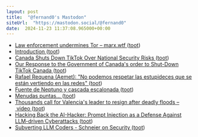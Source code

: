 ```yaml
---
layout: post
title:  "@fernand0's Mastodon"
siteUrl:  "https://mastodon.social/@fernand0"
date:  2024-11-23 11:37:08.965000+00:00
---
```

*  [Law enforcement undermines Tor – marx.wtf ](https://marx.wtf/2024/10/10/law-enforcement-undermines-tor) ([toot](https://mastodon.social/@fernand0/113532064822978557))
*  [Introduction ](https://cactus.chat/docs/getting-started/introduction) ([toot](https://mastodon.social/@fernand0/113531767727939678))
*  [Canada Shuts Down TikTok Over National Security Risks ](https://www.forbes.com/sites/larsdaniel/2024/11/09/canada-shuts-down-tiktok-over-national-security-risks) ([toot](https://mastodon.social/@fernand0/113531578082962301))
*  [Our Response to the Government of Canada's order to Shut-Down TikTok Canada ](https://newsroom.tiktok.com/en-ca/our-response-to-canadas-order-to-shut-down-tiktok-canada-c) ([toot](https://mastodon.social/@fernand0/113530538792060053))
*  [Rafael Requena (Aemet): "No podemos respetar las estupideces que se están vertiendo en las redes" ](https://www.elperiodicodearagon.com/aragon/2024/11/10/rafael-requena-aemet-respetar-estupideces-111543123.htm) ([toot](https://mastodon.social/@fernand0/113529867505924034))
*  [Fuente de Neptuno y cascada escalonada ](https://www.flickr.com/photos/fernand0/54148874778) ([toot](https://mastodon.social/@fernand0/113529842731756211))
*  [Menudas puntas… ](https://avecesunafoto.wordpress.com/2024/11/22/menudas-puntas) ([toot](https://mastodon.social/@fernand0/113527994801130192))
*  [Thousands call for Valencia's leader to resign after deadly floods – video ](https://www.theguardian.com/world/video/2024/nov/09/thousands-call-for-valencias-leader-to-resign-after-deadly-floods-vide) ([toot](https://mastodon.social/@fernand0/113527969074878277))
*  [Hacking Back the AI-Hacker: Prompt Injection as a Defense Against LLM-driven Cyberattacks ](https://arxiv.org/abs/2410.2091) ([toot](https://mastodon.social/@fernand0/113527689502842146))
*  [Subverting LLM Coders - Schneier on Security ](https://www.schneier.com/blog/archives/2024/11/subverting-llm-coders.htm) ([toot](https://mastodon.social/@fernand0/113527614726077673))
